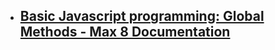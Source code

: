 - [Basic Javascript programming: Global Methods - Max 8 Documentation](https://docs.cycling74.com/legacy/max8/vignettes/jsglobal)
	-